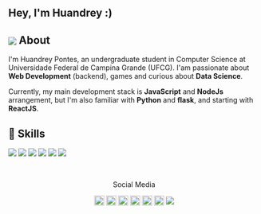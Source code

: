 ## Hey, I'm Huandrey :)


## <img align='center' src="https://img.icons8.com/cute-clipart/55/000000/about.png"/> About

I'm Huandrey Pontes, an undergraduate student in Computer Science at Universidade Federal de Campina Grande (UFCG). I'am passionate about **Web Development** (backend), games and curious about **Data Science**.

Currently, my main development stack is **JavaScript** and **NodeJs**  arrangement, but I'm also familiar with **Python** and **flask**, and starting with **ReactJS**.

## :rocket: Skills
<p>
  <img src="https://img.icons8.com/color/48/000000/javascript.png"/>
  <img src="https://img.icons8.com/color/48/000000/nodejs.png"/>
  <img src="https://img.icons8.com/color/48/000000/python.png"/>
  <img src="https://img.icons8.com/color/48/000000/django.png"/>
  <img src="https://img.icons8.com/color/48/000000/postgreesql.png"/>
  <img src="https://img.icons8.com/color/48/000000/mongodb.png"/>
</p>
<br>
<p align="center" >Social Media</p>
<!--<p align="center"><img src="https://github-readme-stats.vercel.app/api?username=huandrey&show_icons=true" alt="huandrey"/></p>-->

<p align="center">
<a href="https://codepen.io/huandrey" target="blank"><img align="center" src="https://cdn.jsdelivr.net/npm/simple-icons@3.0.1/icons/codepen.svg" alt="huandrey" height="20" width="20" /></a>
<a href="https://twitter.com/huapss" target="blank"><img align="center" src="https://cdn.jsdelivr.net/npm/simple-icons@3.0.1/icons/twitter.svg" alt="huandrey" height="20" width="20" /></a>
<a href="https://linkedin.com/in/huandreypontes" target="blank"><img align="center" src="https://cdn.jsdelivr.net/npm/simple-icons@3.0.1/icons/linkedin.svg" alt="huandrey" height="20" width="20" /></a>
<a href="https://stackoverflow.com/story/huandrey" target="blank"><img align="center" src="https://cdn.jsdelivr.net/npm/simple-icons@3.0.1/icons/stackoverflow.svg" alt="huandrey" height="20" width="20" /></a>
<a href="https://codesandbox.com/huandrey" target="blank"><img align="center" src="https://cdn.jsdelivr.net/npm/simple-icons@3.0.1/icons/codesandbox.svg" alt="huandrey" height="20" width="20" /></a>
<!--<a href="https://fb.com/huandrey" target="blank"><img align="center" src="https://cdn.jsdelivr.net/npm/simple-icons@3.0.1/icons/facebook.svg" alt="huandrey" height="20" width="20" /></a>-->
<a href="https://instagram.com/huandreyy" target="blank"><img align="center" src="https://cdn.jsdelivr.net/npm/simple-icons@3.0.1/icons/instagram.svg" alt="huandrey" height="20" width="20" /></a>
<img href="youtube.com/"align='center' src="https://img.icons8.com/ios-glyphs/30/000000/youtube.png"/>
</p>

